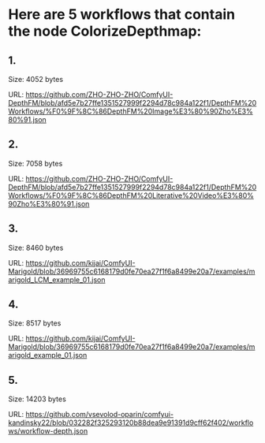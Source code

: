 # Here are 5 workflows that contain the node ColorizeDepthmap:

## 1. 

Size: 4052 bytes

URL: https://github.com/ZHO-ZHO-ZHO/ComfyUI-DepthFM/blob/afd5e7b27ffe1351527999f2294d78c984a122f1/DepthFM%20Workflows/%F0%9F%8C%86DepthFM%20Image%E3%80%90Zho%E3%80%91.json

## 2. 

Size: 7058 bytes

URL: https://github.com/ZHO-ZHO-ZHO/ComfyUI-DepthFM/blob/afd5e7b27ffe1351527999f2294d78c984a122f1/DepthFM%20Workflows/%F0%9F%8C%86DepthFM%20Literative%20Video%E3%80%90Zho%E3%80%91.json

## 3. 

Size: 8460 bytes

URL: https://github.com/kijai/ComfyUI-Marigold/blob/36969755c6168179d0fe70ea27f1f6a8499e20a7/examples/marigold_LCM_example_01.json

## 4. 

Size: 8517 bytes

URL: https://github.com/kijai/ComfyUI-Marigold/blob/36969755c6168179d0fe70ea27f1f6a8499e20a7/examples/marigold_example_01.json

## 5. 

Size: 14203 bytes

URL: https://github.com/vsevolod-oparin/comfyui-kandinsky22/blob/032282f325293120b88dea9e91391d9cff62f402/workflows/workflow-depth.json

